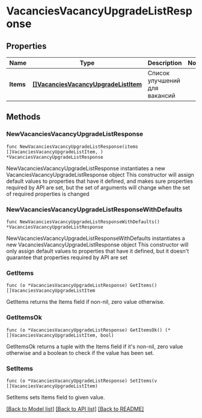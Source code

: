 # VacanciesVacancyUpgradeListResponse

## Properties

Name | Type | Description | Notes
------------ | ------------- | ------------- | -------------
**Items** | [**[]VacanciesVacancyUpgradeListItem**](VacanciesVacancyUpgradeListItem.md) | Список улучшений для вакансий | 

## Methods

### NewVacanciesVacancyUpgradeListResponse

`func NewVacanciesVacancyUpgradeListResponse(items []VacanciesVacancyUpgradeListItem, ) *VacanciesVacancyUpgradeListResponse`

NewVacanciesVacancyUpgradeListResponse instantiates a new VacanciesVacancyUpgradeListResponse object
This constructor will assign default values to properties that have it defined,
and makes sure properties required by API are set, but the set of arguments
will change when the set of required properties is changed

### NewVacanciesVacancyUpgradeListResponseWithDefaults

`func NewVacanciesVacancyUpgradeListResponseWithDefaults() *VacanciesVacancyUpgradeListResponse`

NewVacanciesVacancyUpgradeListResponseWithDefaults instantiates a new VacanciesVacancyUpgradeListResponse object
This constructor will only assign default values to properties that have it defined,
but it doesn't guarantee that properties required by API are set

### GetItems

`func (o *VacanciesVacancyUpgradeListResponse) GetItems() []VacanciesVacancyUpgradeListItem`

GetItems returns the Items field if non-nil, zero value otherwise.

### GetItemsOk

`func (o *VacanciesVacancyUpgradeListResponse) GetItemsOk() (*[]VacanciesVacancyUpgradeListItem, bool)`

GetItemsOk returns a tuple with the Items field if it's non-nil, zero value otherwise
and a boolean to check if the value has been set.

### SetItems

`func (o *VacanciesVacancyUpgradeListResponse) SetItems(v []VacanciesVacancyUpgradeListItem)`

SetItems sets Items field to given value.



[[Back to Model list]](../README.md#documentation-for-models) [[Back to API list]](../README.md#documentation-for-api-endpoints) [[Back to README]](../README.md)


